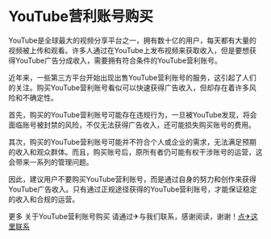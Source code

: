 # YouTube营利账号购买

YouTube是全球最大的视频分享平台之一，拥有数十亿的用户，每天都有大量的视频被上传和观看。许多人通过在YouTube上发布视频来获取收入，但是要想获得YouTube广告分成收入，需要拥有符合条件的YouTube营利账号。

近年来，一些第三方平台开始出现出售YouTube营利账号的服务，这引起了人们的关注。购买YouTube营利账号看似可以快速获得广告收入，但却存在着许多风险和不确定性。

首先，购买的YouTube营利账号可能存在违规行为，一旦被YouTube发现，将会面临账号被封禁的风险，不仅无法获得广告收入，还可能损失购买账号的费用。

其次，购买的YouTube营利账号可能并不符合个人或企业的需求，无法满足预期的收入和观众群体。而且，购买账号后，原所有者仍可能有权干涉账号的运营，这会带来一系列的管理问题。

因此，建议用户不要购买YouTube营利账号，而是通过自身的努力和创作来获得YouTube广告收入。只有通过正规途径获得的YouTube营利账号，才能保证稳定的收入和合规的运营。

更多 关于YouTube营利账号购买 请通过✈与我们联系，感谢阅读，谢谢！[点✈这里联系](https://c.k02.cc)
